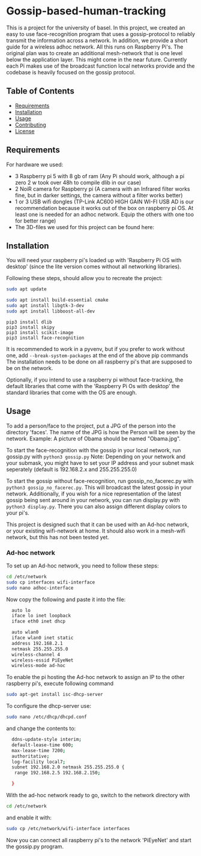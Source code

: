 # Gossip-based-human-tracking

This is a project for the university of basel. In this project, we created an easy to use face-recognition program that uses a gossip-protocol to reliably transmit the information across a network. In addition, we provide a short guide for a wireless adhoc network. All this runs on Raspberry Pi's. The original plan was to create an additional mesh-network that is one level below the application layer. This might come in the near future. Currently each Pi makes use of the broadcast function local networks provide and the codebase is heavily focused on the gossip protocol. 

## Table of Contents
- [Requirements](#requirements)
- [Installation](#installation)
- [Usage](#usage)
- [Contributing](#contributing)
- [License](#license)

## Requirements

For hardware we used: 
- 3 Raspberry pi 5 with 8 gb of ram (Any Pi should work, although a pi zero 2 w took over 48h to compile dlib in our case)
- 2 NoiR camera for Raspberry pi (A camera with an Infrared filter works fine, but in darker settings, the camera without a filter works better)
- 1 or 3 USB wifi dongles (TP-Link AC600 HIGH GAIN WI-FI USB AD is our recommendation because it works out of the box on raspberry pi OS. At least one is needed for an adhoc network. Equip the others with one too for better range)
- The 3D-files we used for this project can be found here:

## Installation

You will need your raspberry pi's loaded up with 'Raspberry Pi OS with desktop' (since the lite version comes without all networking libraries).

Following these steps, should allow you to recreate the project:

```bash
sudo apt update
```
```bash
sudo apt install build-essential cmake
sudo apt install libgtk-3-dev
sudo apt install libboost-all-dev
```
```
pip3 install dlib
pip3 install skipy
pip3 install scikit-image
pip3 install face-recognition
```
It is recommended to work in a pyvenv, but if you prefer to work without one, add ``` --break-system-packages ``` at the end of the above pip commands
The installation needs to be done on all raspberry pi's that are supposed to be on the network.

Optionally, if you intend to use a raspberry pi without face-tracking, the default libraries that come with the 'Raspberry Pi Os with desktop' the standard libraries that come with the OS are enough.

## Usage

To add a person/face to the project, put a JPG of the person into the directory 'faces'. The name of the JPG is how the Person will be seen by the network. 
Example: A picture of Obama should be named "Obama.jpg".

To start the face-recognition with the gossip in your local network, run gossip.py with ```python3 gossip.py```
Note: Depending on your network and your submask, you might have to set your IP address and your subnet mask seperately (default is 192.168.2.x and 255.255.255.0)

To start the gossip without face-recognition, run gossip_no_facerec.py with ```python3 gossip_no_facerec.py```. This will broadcast the latest gossip in your network.
Additionally, if you wish for a nice representation of the latest gossip being sent around in your network, you can run display.py with ```python3 display.py```. 
There you can also assign different display colors to your pi's.

This project is designed such that it can be used with an Ad-hoc network, or your existing wifi-network at home. It should also work in a mesh-wifi network, but this has not been tested yet. 

### Ad-hoc network
To set up an Ad-hoc network, you need to follow these steps:
```bash
cd /etc/network
sudo cp interfaces wifi-interface
sudo nano adhoc-interface
```
Now copy the following and paste it into the file:
```bash
  auto lo
  iface lo inet loopback
  iface eth0 inet dhcp

  auto wlan0
  iface wlan0 inet static
  address 192.168.2.1
  netmask 255.255.255.0
  wireless-channel 4
  wireless-essid PiEyeNet
  wireless-mode ad-hoc
```
To enable the pi hosting the Ad-hoc network to assign an IP to the other raspberry pi's, execute following command
```bash
sudo apt-get install isc-dhcp-server
```
To configure the dhcp-server use:
```bash
sudo nano /etc/dhcp/dhcpd.conf
```
and change the contents to:
```bash
  ddns-update-style interim;
  default-lease-time 600;
  max-lease-time 7200;
  authoritative;
  log-facility local7;
  subnet 192.168.2.0 netmask 255.255.255.0 {
   range 192.168.2.5 192.168.2.150;

  }
```
With the ad-hoc network ready to go, switch to the network directory with
```bash
cd /etc/network
```
and enable it with:
```bash
sudo cp /etc/network/wifi-interface interfaces
```

Now you can connect all raspberry pi's to the network 'PiEyeNet' and start the gossip.py program.
